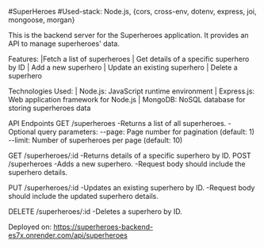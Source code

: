 #SuperHeroes
#Used-stack: Node.js, {cors, cross-env, dotenv, express, joi, mongoose, morgan}

This is the backend server for the Superheroes application. It provides an API to manage superheroes' data.

Features:
|Fetch a list of superheroes
| Get details of a specific superhero by ID
| Add a new superhero
| Update an existing superhero
| Delete a superhero

Technologies Used:
| Node.js: JavaScript runtime environment
| Express.js: Web application framework for Node.js
| MongoDB: NoSQL database for storing superheroes data

API Endpoints
GET /superheroes
-Returns a list of all superheroes.
-Optional query parameters:
--page: Page number for pagination (default: 1)
--limit: Number of superheroes per page (default: 10)

GET /superheroes/:id
-Returns details of a specific superhero by ID.
POST /superheroes
-Adds a new superhero.
-Request body should include the superhero details.

PUT /superheroes/:id
-Updates an existing superhero by ID.
-Request body should include the updated superhero details.

DELETE /superheroes/:id
-Deletes a superhero by ID.


Deployed on: https://superheroes-backend-es7x.onrender.com/api/superheroes
